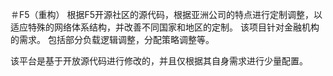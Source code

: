 ＃F5（重构）
根据F5开源社区的源代码，根据亚洲公司的特点进行定制调整，以适应特殊的网络体系结构，并改善不同国家和地区的定制。 该项目针对金融机构的需求。 包括部分负载逻辑调整，分配策略调整等。

该平台是基于开放源代码进行修改的，并且仅根据其自身需求进行少量配置。